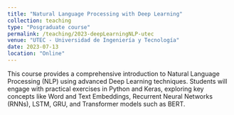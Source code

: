 ```yaml
---
title: "Natural Language Processing with Deep Learning"
collection: teaching
type: "Posgraduate course"
permalink: /teaching/2023-deepLearningNLP-utec
venue: "UTEC - Universidad de Ingeniería y Tecnología"
date: 2023-07-13
location: "Online"
---
```


This course provides a comprehensive introduction to Natural Language Processing (NLP) using advanced Deep Learning techniques. Students will engage with practical exercises in Python and Keras, exploring key concepts like Word and Text Embeddings, Recurrent Neural Networks (RNNs), LSTM, GRU, and Transformer models such as BERT.

<!--
Resources
======
[Syllabus](https://drive.google.com/file/d/1H33AYl7BfFxdaB7yrmoAw-2sCAlRyLR0/view)

Slides:
* [Introduction to AI](https://drive.google.com/file/d/172kWQMwMZwbygWOZ3PBsiBKt588F63QX/view)
* [Regression Models](https://drive.google.com/file/d/11P7Mna6LkxP_aQN7uumloCVZ2rLVUMts/view)
* [Classification Models 1](https://drive.google.com/file/d/1N-5JyTJU8y20Puhf4GATifjPyws7M_B_/view)
* [Classification Models 2](https://drive.google.com/file/d/1E_-B9yZpiQCPGqD2VhvuBi5JlZGhI9hq/view)
* [Clustering 1](https://drive.google.com/file/d/17mv3Vg-vPbrgljjSpiUqhJhxhFSy938F/view)
* [Clustering 2](https://drive.google.com/file/d/1MxCykTJYTbvWg7pCBJhGQuAXsmZbKixH/view)
* [Neural Networks](https://drive.google.com/file/d/10pKpUIy5dYdZqjMWgFiowCrtigUi-GdX/view)
* [Time Series](https://drive.google.com/file/d/15KayB-Z7fGKqM6D1ybzJzXGe_9bAkCEx/view)


Lecture videos
======
1. [Lecture 01 - Numpy](https://www.youtube.com/watch?v=X9pzCdfUO4g)
2. [Lecture 02 - Pandas](https://www.youtube.com/watch?v=3d6irxSVYto)
3. [Lecture 03 - Matplotlib](https://www.youtube.com/watch?v=gNM15emRSS8)
4. [Lecture 04 - Data Science](https://www.youtube.com/watch?v=DsXgFFFDkoQ)
5. [Lecture 05 - Regression Models I](https://www.youtube.com/watch?v=KmPVswgJEo0)
6. [Lecture 06 - Regression Models II](https://www.youtube.com/watch?v=jRJ4SBjJPJM)
7. [Lecture 07 - Classification Models I](https://www.youtube.com/watch?v=IHacvzxLiZg)
8. [Lecture 08 - Classification Models II](https://www.youtube.com/watch?v=rAjhjRivjjY)
9. [Lecture 09 - Clustering I](https://www.youtube.com/watch?v=FsLs8_qCCS0)
10. [Lecture 10 - Clustering II](https://www.youtube.com/watch?v=wleRYHajN6Y)
11. [Lecture 11 - Neural Networks I](https://www.youtube.com/watch?v=D07Vw_UPgt0)
12. [Lecture 12 - Neural Networks II](https://www.youtube.com/watch?v=I-gmwbYEgZA)
13. [Lecture 13 - Time Series](https://www.youtube.com/watch?v=AkPmpheXD44)


Notebooks
=====
1. [Python](https://github.com/walterpcasas/notebooks_class/blob/master/2023/dicitece/python.ipynb)
2. [Numpy](https://github.com/walterpcasas/notebooks_class/blob/master/2023/dicitece/numpy.ipynb)
3. [Pandas](https://github.com/walterpcasas/notebooks_class/blob/master/2023/dicitece/pandas.ipynb)
4. [Matplotlib](https://github.com/walterpcasas/notebooks_class/blob/master/2023/dicitece/matplotlib.ipynb)
5. [Scikit-Learn](https://github.com/walterpcasas/notebooks_class/blob/master/2023/dicitece/sklearn.ipynb)
6. [Linear Regression](https://github.com/walterpcasas/notebooks_class/blob/master/2023/dicitece/regression.ipynb)
7. [Classification](https://github.com/walterpcasas/notebooks_class/blob/master/2023/dicitece/classification.ipynb)
8. [Clustering 1](https://github.com/walterpcasas/notebooks_class/blob/master/2023/dicitece/clustering.ipynb)
9. [Clustering 2](https://github.com/walterpcasas/notebooks_class/blob/master/2023/dicitece/clustering_ii.ipynb)
10. [Neural Networks](https://github.com/walterpcasas/notebooks_class/blob/master/2023/dicitece/neuralnet.ipynb)
11. [Time Series](https://github.com/walterpcasas/notebooks_class/blob/master/2023/dicitece/time_series.ipynb)

-->